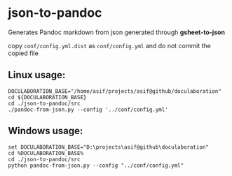 # json-to-pandoc

Generates Pandoc markdown from json generated through **gsheet-to-json**

copy ```conf/config.yml.dist``` as ```conf/config.yml``` and do not commit the copied file

## Linux usage:
```
DOCULABORATION_BASE="/home/asif/projects/asif@github/doculaboration"
cd ${DOCULABORATION_BASE}
cd ./json-to-pandoc/src
./pandoc-from-json.py --config '../conf/config.yml'
```

## Windows usage:
```
set DOCULABORATION_BASE="D:\projects\asif@github\doculaboration"
cd %DOCULABORATION_BASE%
cd ./json-to-pandoc/src
python pandoc-from-json.py --config "../conf/config.yml"
```
